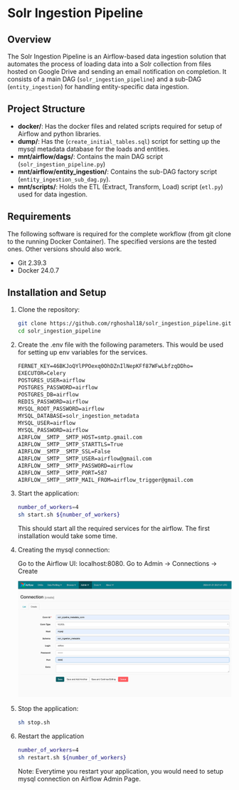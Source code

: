 # Solr Ingestion Pipeline

## Overview

The Solr Ingestion Pipeline is an Airflow-based data ingestion solution that automates the process of loading data 
into a Solr collection from files hosted on Google Drive and sending an email notification on completion. It consists 
of a main DAG (`solr_ingestion_pipeline`) and a sub-DAG (`entity_ingestion`) for handling entity-specific data ingestion.

## Project Structure

- **docker/**: Has the docker files and related scripts required for setup of Airflow and python libraries.
- **dump/**: Has the (`create_initial_tables.sql`) script for setting up the mysql metadata database for the loads and entities.
- **mnt/airflow/dags/**: Contains the main DAG script (`solr_ingestion_pipeline.py`)
- **mnt/airflow/entity_ingestion/**: Contains the sub-DAG factory script (`entity_ingestion_sub_dag.py`).
- **mnt/scripts/**: Holds the ETL (Extract, Transform, Load) script (`etl.py`) used for data ingestion.
 

## Requirements

The following software is required for the complete workflow (from git clone to the running Docker Container). 
The specified versions are the tested ones. Other versions should also work.

 * Git 2.39.3
 * Docker 24.0.7

## Installation and Setup

1. Clone the repository:

   ```bash
   git clone https://github.com/rghoshal18/solr_ingestion_pipeline.git
   cd solr_ingestion_pipeline

2. Create the .env file with the following parameters. This would be used for setting up env variables for the services.
   
   ```.env
   FERNET_KEY=46BKJoQYlPPOexq0OhDZnIlNepKFf87WFwLbfzqDDho=
   EXECUTOR=Celery
   POSTGRES_USER=airflow
   POSTGRES_PASSWORD=airflow
   POSTGRES_DB=airflow
   REDIS_PASSWORD=airflow
   MYSQL_ROOT_PASSWORD=airflow
   MYSQL_DATABASE=solr_ingestion_metadata
   MYSQL_USER=airflow
   MYSQL_PASSWORD=airflow
   AIRFLOW__SMTP__SMTP_HOST=smtp.gmail.com
   AIRFLOW__SMTP__SMTP_STARTTLS=True
   AIRFLOW__SMTP__SMTP_SSL=False
   AIRFLOW__SMTP__SMTP_USER=airflow@gmail.com
   AIRFLOW__SMTP__SMTP_PASSWORD=airflow
   AIRFLOW__SMTP__SMTP_PORT=587
   AIRFLOW__SMTP__SMTP_MAIL_FROM=airflow_trigger@gmail.com
   ```

3. Start the application:

   ```bash
   number_of_workers=4
   sh start.sh ${number_of_workers}
   ```
   This should start all the required services for the airflow. 
   The first installation would take some time.

4. Creating the mysql connection:

   Go to the Airflow UI: localhost:8080.
   Go to Admin -> Connections -> Create

   ![connection_img.png](connection_img.png)

5. Stop the application:

   ```bash
   sh stop.sh
   ```
   
6. Restart the application
   ```bash
   number_of_workers=4
   sh restart.sh ${number_of_workers}
   ```
   Note: Everytime you restart your application, you would need to setup mysql connection on Airflow Admin Page.